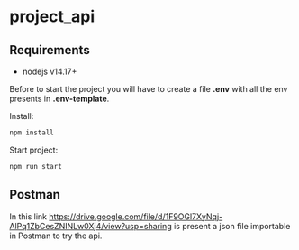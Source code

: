 # project_api

## Requirements
- nodejs v14.17+

Before to start the project you will have to create a file **.env** with all the env presents in **.env-template**.

Install:
```bash
npm install
```

Start project:
```bash
npm run start
```

## Postman
In this link https://drive.google.com/file/d/1F9OGl7XyNqj-AlPq1ZbCesZNINLw0Xj4/view?usp=sharing is present a json file importable in Postman to try the api.
